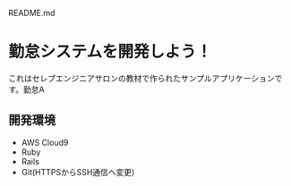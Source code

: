 README.md
# 勤怠システムを開発しよう！

これはセレブエンジニアサロンの教材で作られたサンプルアプリケーションです。勤怠A

## 開発環境

* AWS Cloud9
* Ruby
* Rails
* Git(HTTPSからSSH通信へ変更)